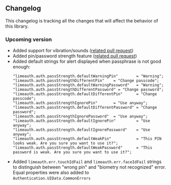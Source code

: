## Changelog

This changelog is tracking all the changes that will affect the behavior of this library.

### Upcoming version
- Added support for vibration/sounds ([related pull request](https://github.com/wultra/swift-lime-auth/pull/50))
- Added pin/password strength feature ([related pull request](https://github.com/wultra/swift-lime-auth/pull/60))
- Added default strings for alert displayed when passphrase is not good enough:
  ```
  "limeauth.auth.passStrength.defaultWarningPin"        = "Warning";
  "limeauth.auth.passStrengthDifferentPin"    = "Change passcode";
  "limeauth.auth.passStrength.defaultWarningPassword"   = "Warning";
  "limeauth.auth.passStrengthDifferentPassword" = "Change password";
  "limeauth.auth.passStrength.defaultDifferentPin"      = "Change passcode";
  "limeauth.auth.passStrengthIgnorePin"       = "Use anyway";
  "limeauth.auth.passStrength.defaultDifferentPassword" = "Change password";
  "limeauth.auth.passStrengthIgnorePassword"  = "Use anyway";
  "limeauth.auth.passStrength.defaultIgnorePin"         = "Use anyway";
  "limeauth.auth.passStrength.defaultIgnorePassword"    = "Use anyway";
  "limeauth.auth.passStrength.defaultWeakPin"           = "This PIN looks weak. Are you sure you want to use it?";
  "limeauth.auth.passStrength.defaultWeakPassword"      = "This password is weak. Are you sure you want to use it?";
  ```
- Added `limeauth.err.touchIdFail` and `limeauth.err.faceIdFail` strings to distinguish between "wrong pin" and "biometry not recognized" error. Equal properties were also added to `Authentication.UIData.CommonErrors`